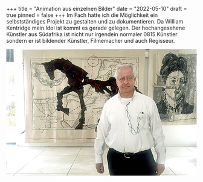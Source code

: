 +++
title = "Animation aus einzelnen Bilder"
date = "2022-05-10"
draft = true
pinned = false
+++
Im Fach hatte ich die Möglichkeit ein selbstständiges Projekt zu gestalten und zu dokumentieren. Da William Kentridge mein Idol ist kommt es gerade gelegen. Der hochangesehene Künstler aus Südafrika ist nicht nur irgendein normaler 0815 Künstler sondern er ist bildender Künstler, Filmemacher und auch Regisseur.

![William Kentridge](16709-070814-000-a-william-kentridge-2258992-1531126402.jpg)

![]()
